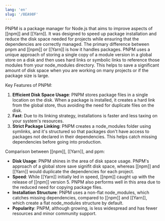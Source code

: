 ```yaml
---
lang: 'en'
slug: '/8EA98F'
---
```


PNPM is a package manager for Node.js that aims to improve aspects of [[npm]] and [[Yarn]]. It was designed to speed up package installation and reduce the disk space needed for projects while ensuring that the dependencies are correctly managed. The primary difference between pnpm and [[npm]] or [[Yarn]] is how it handles packages. PNPM uses a unique approach of storing a single copy of a module version in a global store on a disk and then uses hard links or symbolic links to reference those modules from your node_modules directory. This helps to save a significant amount of disk space when you are working on many projects or if the package size is large.

Key Features of PNPM:

1. **Efficient Disk Space Usage**: PNPM stores package files in a single location on the disk. When a package is installed, it creates a hard link from the global store, thus avoiding the need for duplicate files on the disk.
2. **Fast**: Due to its linking strategy, installations is faster and less taxing on your system's resources.
3. **Strict Package Linking**: PNPM creates a node_modules folder using symlinks, and it's structured so that packages don't have access to packages not declared in their dependencies. This helps catch missing dependencies before going into production.

Comparison between [[npm]], [[Yarn]], and ppm:

- **Disk Usage**: PNPM shines in the area of disk space usage. PNPM's approach of a global store save signifit disk space, whereas [[npm]] and [[Yarn]] would duplicate the dependencies for each project.
- **Speed**: While [[Yarn]] initially led in speed, [[npm]] caught up with the release of [[npm]] version 5. PNPM also performs well in this area due to the reduced need for copying package files.
- **Installation Structure**: PNPM uses a non-flat node_modules, which catches missing dependencies, compared to [[npm]] and [[Yarn]], which create a flat node_modules structure by default.
- **Popularity**: PNPM, although growing, is less widespread and has fewer resources and minor community support.
